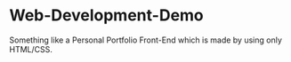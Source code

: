 # Web-Development-Demo
Something like a Personal Portfolio Front-End which is made by using only HTML/CSS.
